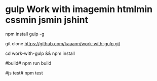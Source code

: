 # gulp Work with imagemin htmlmin cssmin jsmin jshint



npm install gulp -g

git clone https://github.com/kaaann/work-with-gulp.git

cd work-with-gulp && npm install

#build#
npm run build

#js test#
npm test
